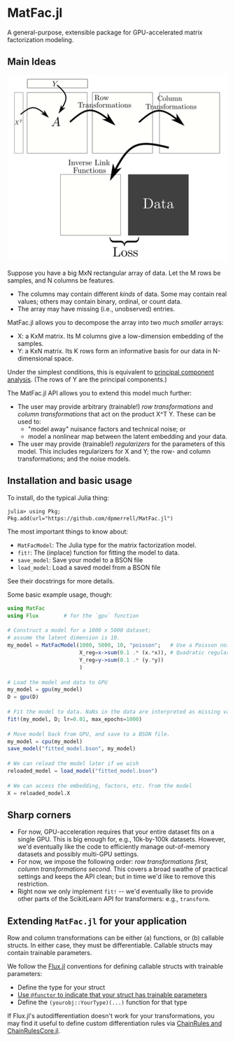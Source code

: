 # MatFac.jl

A general-purpose, extensible package for GPU-accelerated matrix factorization modeling.

## Main Ideas

<p align="center">
  <img src="matfac-package-illustration.png" width="600" title="Generative model">
</p>

Suppose you have a big MxN rectangular array of data.
Let the M rows be samples, and N columns be features.

* The columns may contain different _kinds_ of data.
  Some may contain real values; others may contain
  binary, ordinal, or count data.
* The array may have missing (i.e., unobserved) entries.

MatFac.jl allows you to decompose the array into two
_much smaller_ arrays: 

* X: a KxM matrix. Its M columns give a low-dimension embedding of the samples.
* Y: a KxN matrix. Its K rows form an informative basis for our data in N-dimensional space.

Under the simplest conditions, this is equivalent to [principal component analysis](https://en.wikipedia.org/wiki/Principal_component_analysis).
(The rows of Y are the principal components.)

The MatFac.jl API allows you to extend this model much further:
* The user may provide arbitrary (trainable!) _row transformations_ and 
  _column transformations_ that act on the product X^T Y. 
  These can be used to: 
    - "model away" nuisance factors and technical noise; or
    - model a nonlinear map between the latent embedding and your data.
* The user may provide (trainable!) _regularizers_ for the parameters of 
  this model. This includes regularizers for X and Y; the row- and column transformations; and the noise models. 


## Installation and basic usage

To install, do the typical Julia thing:

```
julia> using Pkg; Pkg.add(url="https://github.com/dpmerrell/MatFac.jl")
```

The most important things to know about: 

* `MatFacModel`: The Julia type for the matrix factorization model. 
* `fit!`: The (inplace) function for fitting the model to data.
* `save_model`: Save your model to a BSON file
* `load_model`: Load a saved model from a BSON file

See their docstrings for more details.

Some basic example usage, though:
```julia
using MatFac
using Flux        # for the `gpu` function

# Construct a model for a 1000 x 5000 dataset;
# assume the latent dimension is 10.
my_model = MatFacModel(1000, 5000, 10, "poisson";   # Use a Poisson noise model for count data
                       X_reg=x->sum(0.1 .* (x.*x)), # Quadratic regularizers for X and Y
                       Y_reg=y->sum(0.1 .* (y.*y))
                       )

# Load the model and data to GPU
my_model = gpu(my_model)
D = gpu(D)

# Fit the model to data. NaNs in the data are interpreted as missing values.
fit!(my_model, D; lr=0.01, max_epochs=1000) 

# Move model back from GPU, and save to a BSON file.
my_model = cpu(my_model)
save_model("fitted_model.bson", my_model)

# We can reload the model later if we wish
reloaded_model = load_model("fitted_model.bson")

# We can access the embedding, factors, etc. from the model
X = reloaded_model.X
```

## Sharp corners

* For now, GPU-acceleration requires that your entire dataset fits on a single GPU.
  This is big enough for, e.g., 10k-by-100k datasets.
  However, we'd eventually like the code to efficiently manage out-of-memory datasets and possibly multi-GPU settings.
* For now, we impose the following order: _row transformations first, column transformations second_.
  This covers a broad swathe of practical settings and keeps the API clean; but in time we'd like to remove this restriction. 
* Right now we only implement `fit!` -- we'd eventually like to provide other parts of the ScikitLearn API for transformers: e.g., `transform`.

## Extending `MatFac.jl` for your application

Row and column transformations can be either (a) functions, 
or (b) callable structs. In either case, they must be differentiable.
Callable structs may contain trainable parameters.

We follow the [Flux.jl](https://fluxml.ai/Flux.jl/stable/) conventions for defining callable structs with trainable parameters:

* Define the type for your struct
* [Use `@functor` to indicate that your struct has trainable parameters](https://fluxml.ai/Flux.jl/stable/models/advanced/)
* Define the `(yourobj::YourType)(...)` function for that type

If Flux.jl's autodifferentiation doesn't work for your transformations, you may find it useful to define custom differentiation rules via [ChainRules and ChainRulesCore.jl](https://juliadiff.org/ChainRulesCore.jl/stable/index.html).


